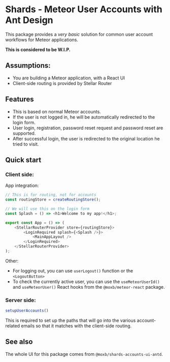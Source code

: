 # Shards - Meteor User Accounts with Ant Design

This package provides a _very basic_ solution for common user account workflows for Meteor applications.

**This is considered to be W.I.P.**

## Assumptions:
 - You are building a Meteor application, with a React UI
 - Client-side routing is provided by Stellar Router

## Features

* This is based on normal Meteor accounts.
* If the user is not logged in, he will be automatically redirected to the login form.
* User login, registration, password reset request and password reset are supported.
* After successful login, the user is redirected to the original location he tried to visit.

## Quick start

### Client side:

App integration:

```typescript jsx
// This is for routing, not for accounts
const routingStore = createRoutingStore();

// We will use this on the login form
const Splash = () => <h1>Welcome to my app!</h1>;

export const App = () => (
    <StellarRouterProvider store={routingStore}>
        <LoginRequired splash={<Splash />}>
            <MainAppLayout />
        </LoginRequired>
    </StellarRouterProvider>
);
```

Other:
 - For logging out, you can use `userLogout()` function or the `<LogoutButton>`
 - To check the currently active user, you can use the `useMeteorUserId()` and `useMeteorUser()` React hooks
   from the `@moxb/meteor-react` package.

### Server side:

```typescript
setupUserAccounts()
```

This is required to set up the paths that will go into the various account-related emails
so that it matches with the client-side routing.

## See also

The whole UI for this package comes from `@moxb/shards-accounts-ui-antd`.

